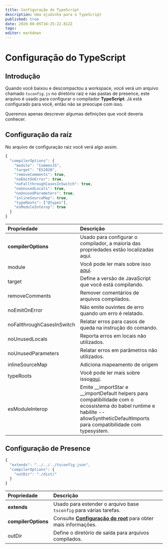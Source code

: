 ```yaml
---
title: Configuração do TypeScript
description: Uma ajudinha para o TypeScript
published: true
date: 2020-08-05T16:25:22.812Z
tags:
editor: markdown
---
```


# Configuração do TypeScript

## Introdução

Quando você baixou e descompactou a workspace, você verá um arquivo chamado `tsconfig.js` no diretório raíz e nas pastas de presence, este arquivo é usado para configurar o compilador **TypeScript**. Já está configurado para você, então não se preocupe com isso.

Queremos apenas descrever algumas definições que você deveria conhecer.

## Configuração da raíz

No arquivo de configuração raiz você verá algo assim.

```javascript
{
  "compilerOptions": {
    "module": "CommonJS",
    "target": "ES2020",
    "removeComments": true,
    "noEmitOnError": true,
    "noFallthroughCasesInSwitch": true,
    "noUnusedLocals": true,
    "noUnusedParameters": true,
    "inlineSourceMap": true,
    "typeRoots": ["@types"],
    "esModuleInterop": true
  }
}
```

| Propriedade                | Descrição                                                                                                                                                                               |
|:-------------------------- |:--------------------------------------------------------------------------------------------------------------------------------------------------------------------------------------- |
| **compilerOptions**        | Usado para configurar o compilador, a maioria das propriedades estão localizadas aqui.                                                                                                  |
| module                     | Você pode ler mais sobre isso [aqui](https://www.typescriptlang.org/docs/handbook/modules.html).                                                                                        |
| target                     | Define a versão de JavaScript que você está compilando.                                                                                                                                 |
| removeComments             | Remover comentários de arquivos compilados.                                                                                                                                             |
| noEmitOnError              | Não emite ouvintes de erro quando um erro é relatado.                                                                                                                                   |
| noFallthroughCasesInSwitch | Relatar erros para casos de queda na instrução do comando.                                                                                                                              |
| noUnusedLocals             | Reporta erros em locais não utilizados.                                                                                                                                                 |
| noUnusedParameters         | Relatar erros em parâmetros não utilizados.                                                                                                                                             |
| inlineSourceMap            | Adiciona mapeamento de origem                                                                                                                                                           |
| typeRoots                  | Você pode ler mais sobre isso[aqui](https://www.typescriptlang.org/docs/handbook/tsconfig-json.html#types-typeroots-and-types).                                                         |
| esModuleInterop            | Emite __importStar e __importDefault helpers para compatibilidade com o ecossistema do babel runtime e habilite --allowSyntheticDefaultImports para compatibilidade com typesystem. |

## Configuração de Presence

```javascript
{
  "extends": "../../../tsconfig.json",
  "compilerOptions": {
    "outDir": "./dist/"
  }
}
```

| Propriedade         | Descrição                                                                                                   |
|:------------------- |:----------------------------------------------------------------------------------------------------------- |
| **extends**         | Usado para estender o arquivo base `tsconfig` para várias tarefas.                                          |
| **compilerOptions** | Consulte [**Configuração do root**](/dev/presence/tsconfig#root-configuration) para obter mais informações. |
| outDir              | Define o diretório de saída para arquivos compilados.                                                       |
